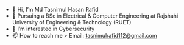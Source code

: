 - 👋 Hi, I’m Md Tasnimul Hasan Rafid
- 📖 Pursuing a BSc in Electrical & Computer Engineering at Rajshahi University of Engineering & Technology (RUET)
- 👀 I’m interested in Cybersecurity
- 📫 How to reach me > Email: tasnimulrafid112@gmail.com

<!---
tasnimulrafid/tasnimulrafid is a ✨ special ✨ repository because its `README.md` (this file) appears on your GitHub profile.
You can click the Preview link to take a look at your changes.
--->
